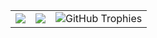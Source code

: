 <table>
  <tr>
    <td>
       <!-- Holopins -->
      <img src="https://boards.holopin.io/mztriz">
    </td>
    <td>
       <!-- GitHub Stats -->
      <img src="https://github-readme-stats.vercel.app/api?username=asbarron&show_icons=true&theme=dracula">
    </td>
    <td>
      <!-- GitHub Trophies -->
      <img src="https://nirzak-trophies.vercel.app/?username=asbarron&theme=dracula&row=2&column=3&margin-h=2&margin-w=1&no-frame=true&count_private=true" alt="GitHub Trophies">
    </td>
  </tr>
</table>
